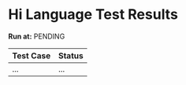 # Hi Language Test Results

**Run at:** PENDING

| Test Case | Status |
|-----------|--------|
| ... | ... |
